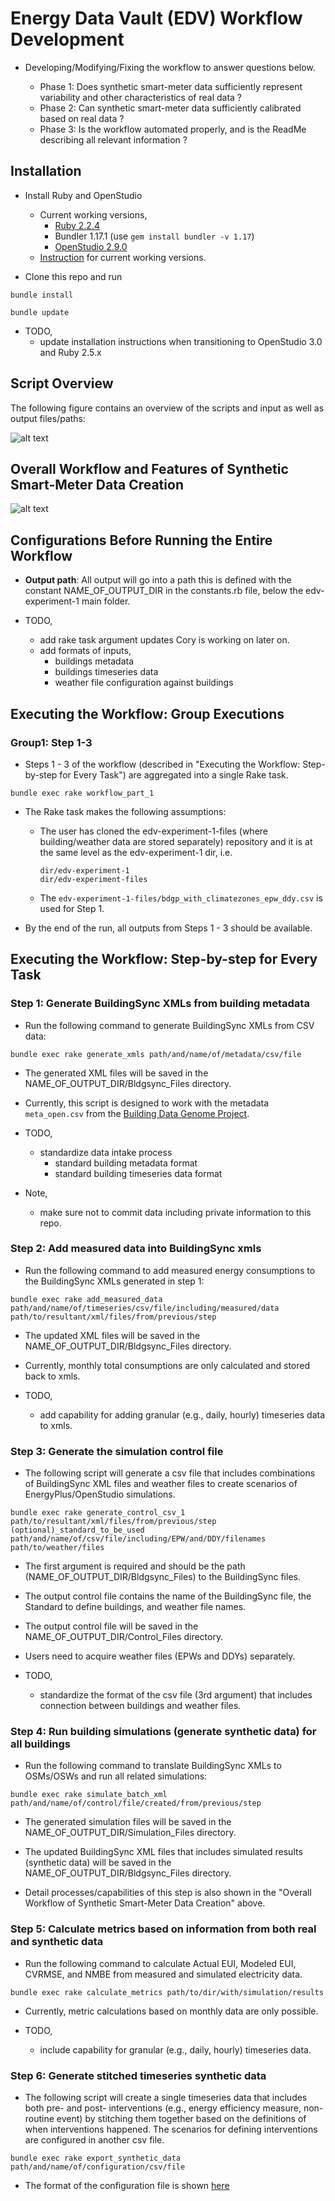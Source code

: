 # Energy Data Vault (EDV) Workflow Development

- Developing/Modifying/Fixing the workflow to answer questions below.

  - Phase 1: Does synthetic smart-meter data sufficiently represent variability and other characteristics of real data ?
  - Phase 2: Can synthetic smart-meter data sufficiently calibrated based on real data ?
  - Phase 3: Is the workflow automated properly, and is the ReadMe describing all relevant information ? 


## Installation

- Install Ruby and OpenStudio

  - Current working versions,
    - [Ruby 2.2.4](https://rubyinstaller.org/downloads/archives/)
    - Bundler 1.17.1 (use ```gem install bundler -v 1.17```)
    - [OpenStudio 2.9.0](https://github.com/NREL/OpenStudio/releases/tag/v2.9.0) 
  - [Instruction](https://github.com/NREL/openstudio-extension-gem/blob/0.1.X-LTS/README.md) for current working versions.

- Clone this repo and run
```
bundle install
```
```
bundle update
``` 

- TODO,
  - update installation instructions when transitioning to OpenStudio 3.0 and Ruby 2.5.x

## Script Overview

The following figure contains an overview of the scripts and input as well as output files/paths:


![alt text](ScriptOverview.PNG)


## Overall Workflow and Features of Synthetic Smart-Meter Data Creation

![alt text](overallworkflow.PNG)


## Configurations Before Running the Entire Workflow

- **Output path**: All output will go into a path this is defined with the constant NAME_OF_OUTPUT_DIR in the constants.rb file, 
below the edv-experiment-1 main folder.

- TODO,
  - add rake task argument updates Cory is working on later on.
  - add formats of inputs,
    - buildings metadata
    - buildings timeseries data
    - weather file configuration against buildings


## Executing the Workflow: Group Executions

### Group1: Step 1-3

- Steps 1 - 3 of the workflow (described in "Executing the Workflow: Step-by-step for Every Task") are aggregated into a single Rake task.
```
bundle exec rake workflow_part_1
```
- The Rake task makes the following assumptions:
  - The user has cloned the edv-experiment-1-files (where building/weather data are stored separately) repository and it is at the same level as the edv-experiment-1 dir, i.e.
    ```
    dir/edv-experiment-1
    dir/edv-experiment-files
    ```
  - The ```edv-experiment-1-files/bdgp_with_climatezones_epw_ddy.csv``` is used for Step 1.

- By the end of the run, all outputs from Steps 1 - 3 should be available.


## Executing the Workflow: Step-by-step for Every Task

### Step 1: Generate BuildingSync XMLs from building metadata

- Run the following command to generate BuildingSync XMLs from CSV data:
```
bundle exec rake generate_xmls path/and/name/of/metadata/csv/file
```

- The generated XML files will be saved in the NAME_OF_OUTPUT_DIR/Bldgsync_Files directory.

- Currently, this script is designed to work with the metadata `meta_open.csv` from the [Building Data Genome Project](https://github.com/buds-lab/the-building-data-genome-project/tree/master/data/raw). 

- TODO,
  - standardize data intake process
    - standard building metadata format
    - standard building timeseries data format

- Note,
  - make sure not to commit data including private information to this repo.

### Step 2: Add measured data into BuildingSync xmls 

- Run the following command to add measured energy consumptions to the BuildingSync XMLs generated in step 1:
```
bundle exec rake add_measured_data path/and/name/of/timeseries/csv/file/including/measured/data path/to/resultant/xml/files/from/previous/step
```

- The updated XML files will be saved in the NAME_OF_OUTPUT_DIR/Bldgsync_Files directory.

- Currently, monthly total consumptions are only calculated and stored back to xmls.

- TODO,
  - add capability for adding granular (e.g., daily, hourly) timeseries data to xmls. 

### Step 3: Generate the simulation control file

- The following script will generate a csv file that includes combinations of BuildingSync XML files and weather files to create scenarios of EnergyPlus/OpenStudio simulations. 
```
bundle exec rake generate_control_csv_1 path/to/resultant/xml/files/from/previous/step (optional)_standard_to_be_used path/and/name/of/csv/file/including/EPW/and/DDY/filenames path/to/weather/files
```

- The first argument is required and should be the path (NAME_OF_OUTPUT_DIR/Bldgsync_Files) to the BuildingSync files.

- The output control file contains the name of the BuildingSync file, the Standard to define buildings, and weather file names.

- The output control file will be saved in the NAME_OF_OUTPUT_DIR/Control_Files directory.

- Users need to acquire weather files (EPWs and DDYs) separately.

- TODO,
  - standardize the format of the csv file (3rd argument) that includes connection between buildings and weather files.

### Step 4: Run building simulations (generate synthetic data) for all buildings

- Run the following command to translate BuildingSync XMLs to OSMs/OSWs and run all related simulations:
```
bundle exec rake simulate_batch_xml path/and/name/of/control/file/created/from/previous/step
```

- The generated simulation files will be saved in the NAME_OF_OUTPUT_DIR/Simulation_Files directory.

- The updated BuildingSync XML files that includes simulated results (synthetic data) will be saved in the NAME_OF_OUTPUT_DIR/Bldgsync_Files directory.

- Detail processes/capabilities of this step is also shown in the "Overall Workflow of Synthetic Smart-Meter Data Creation" above.

### Step 5: Calculate metrics based on information from both real and synthetic data

- Run the following command to calculate Actual EUI, Modeled EUI, CVRMSE, and NMBE from measured and simulated electricity data.
```
bundle exec rake calculate_metrics path/to/dir/with/simulation/results
```

- Currently, metric calculations based on monthly data are only possible.

- TODO,
  - include capability for granular (e.g., daily, hourly) timeseries data.

### Step 6: Generate stitched timeseries synthetic data

- The following script will create a single timeseries data that includes both pre- and post- interventions (e.g., energy efficiency measure, non-routine event) by stitching them together based on the definitions of when interventions happened. The scenarios for defining interventions are configured in another csv file. 
```
bundle exec rake export_synthetic_data path/and/name/of/configuration/csv/file
```

- The format of the configuration file is shown [here](https://github.com/NREL/edv-experiment-1/blob/develop/spec/files/generation_script.csv)




